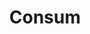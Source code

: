 ---
title: "Consum"
url: /castello-de-la-plana/consum-avinguda-dels-germans-bou/
shop: Supermarkt
---